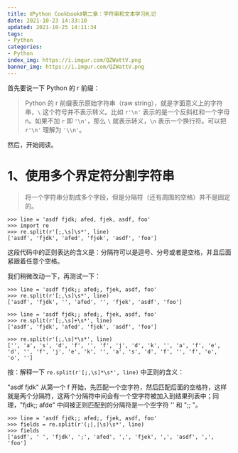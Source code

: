 ```yaml
---
title: 《Python Cookbook》第二章：字符串和文本学习札记
date: 2021-10-23 14:33:10
updated: 2021-10-25 14:11:34
tags:
- Python
categories:
- Python
index_img: https://i.imgur.com/QZWattV.png
banner_img: https://i.imgur.com/QZWattV.png
---
```


首先要说一下 Python 的 r 前缀：

> Python 的 r 前缀表示原始字符串（raw string），就是字面意义上的字符串，`\` 这个符号并不表示转义。比如 `r'\n'` 表示的是一个反斜杠和一个字母 n。如果不加 `r` 即 `'\n'`，那么 `\` 就表示转义，`\n` 表示一个换行符。可以把 `r'\n'` 理解为 `'\\n'`。

然后，开始阅读。

# 1、使用多个界定符分割字符串

> 将一个字符串分割成多个字段，但是分隔符（还有周围的空格）并不是固定的。

```shell
>>> line = 'asdf fjdk; afed, fjek, asdf, foo'
>>> import re
>>> re.split(r'[;,\s]\s*', line)
['asdf', 'fjdk', 'afed', 'fjek', 'asdf', 'foo']
```

这段代码中的正则表达的含义是：分隔符可以是逗号、分号或者是空格，并且后面紧跟着任意个空格。

我们稍微改动一下，再测试一下：

```shell
>>> line = 'asdf fjdk;; afed;, fjek, asdf, foo'
>>> re.split(r'[;,\s]\s*', line)
['asdf', 'fjdk', '', 'afed', '', 'fjek', 'asdf', 'foo']
```

```shell
>>> line = 'asdf fjdk;; afed;, fjek, asdf, foo'
>>> re.split(r'[;,\s]+\s*', line)
['asdf', 'fjdk', 'afed', 'fjek', 'asdf', 'foo']
```

```shell
>>> re.split(r'[;,\s]*\s*', line)
['', 'a', 's', 'd', 'f', '', 'f', 'j', 'd', 'k', '', 'a', 'f', 'e', 'd', '', 'f', 'j', 'e', 'k', '', 'a', 's', 'd', 'f', '', 'f', 'o', 'o', '']
```

按：解释一下 `re.split(r'[;,\s]*\s*', line)` 中正则的含义：

"asdf fjdk" 从第一个 f 开始，先匹配一个空字符，然后匹配后面的空格符，这样就是两个分隔符，这两个分隔符中间会有一个空字符被加入到结果列表中；同理，"fjdk;; afde" 中间被正则匹配到的分隔符是一个空字符 '' 和 ";; "。

```shell
>>> line = 'asdf fjdk;; afed;, fjek, asdf, foo'
>>> fields = re.split(r'(;|,|\s)\s*', line)
>>> fields
['asdf', ' ', 'fjdk', ';', 'afed', ',', 'fjek', ',', 'asdf', ',', 'foo']
```

